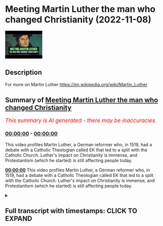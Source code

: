 # Meeting Martin Luther the man who changed Christianity (2022-11-08)

![alt Meeting Martin Luther the man who changed Christianity](5LcwuG8V2xo.jpg "Meeting Martin Luther the man who changed Christianity")

## Description

For more on Martin Luther https://en.wikipedia.org/wiki/Martin_Luther

## Summary of [Meeting Martin Luther the man who changed Christianity](https://www.youtube.com/watch?v=5LcwuG8V2xo)


*<span style="color:red; font-size:125%">This summary is AI generated - there may be inaccuracies</span>. [](/)*

### [00:00:00](https://www.youtube.com/watch?v=5LcwuG8V2xo&t=0) - [00:00:00](https://www.youtube.com/watch?v=5LcwuG8V2xo&t=0)

This video profiles Martin Luther, a German reformer who, in 1519, had a debate with a Catholic Theologian called EK that led to a split with the Catholic Church. Luther's impact on Christianity is immense, and Protestantism (which he started) is still affecting people today.

**[00:00:00](https://www.youtube.com/watch?v=5LcwuG8V2xo&t=0)** This video profiles Martin Luther, a German reformer who, in 1519, had a debate with a Catholic Theologian called EK that led to a split with the Catholic Church. Luther's impact on Christianity is immense, and Protestantism (which he started) is still affecting people today.

<details><summary><h2>Full transcript with timestamps: CLICK TO EXPAND</h2></summary>

[0:00:00](https://youtu.be/5LcwuG8V2xo?t=0) well here we are in leinsig and this is  
[0:00:03](https://youtu.be/5LcwuG8V2xo?t=3) an amazing portrait of Martin Luther who  
[0:00:07](https://youtu.be/5LcwuG8V2xo?t=7) is probably the most influential and  
[0:00:10](https://youtu.be/5LcwuG8V2xo?t=10) significant German in history after  
[0:00:12](https://youtu.be/5LcwuG8V2xo?t=12) another German who are they mentioned by  
[0:00:14](https://youtu.be/5LcwuG8V2xo?t=14) name  
[0:00:15](https://youtu.be/5LcwuG8V2xo?t=15) um but why is he significant because he  
[0:00:17](https://youtu.be/5LcwuG8V2xo?t=17) in this very City in Leipzig in 1519 had  
[0:00:21](https://youtu.be/5LcwuG8V2xo?t=21) a debate with a Catholic Theologian  
[0:00:23](https://youtu.be/5LcwuG8V2xo?t=23) called EK and this leads to a split with  
[0:00:27](https://youtu.be/5LcwuG8V2xo?t=27) Martin Luther and the Catholic Church  
[0:00:29](https://youtu.be/5LcwuG8V2xo?t=29) and this guy Martin Luther has  
[0:00:31](https://youtu.be/5LcwuG8V2xo?t=31) influenced probably mankind more than  
[0:00:33](https://youtu.be/5LcwuG8V2xo?t=33) any other German in history and this is  
[0:00:37](https://youtu.be/5LcwuG8V2xo?t=37) an actual portrait of David Robinson and  
[0:00:40](https://youtu.be/5LcwuG8V2xo?t=40) he was a monk uh Catholic and he ended  
[0:00:42](https://youtu.be/5LcwuG8V2xo?t=42) up splitting with the Catholic church  
[0:00:44](https://youtu.be/5LcwuG8V2xo?t=44) and beginning the Protestant Reformation  
[0:00:47](https://youtu.be/5LcwuG8V2xo?t=47) which led to a huge spreading  
[0:00:49](https://youtu.be/5LcwuG8V2xo?t=49) Christianity which is still affecting us  
[0:00:51](https://youtu.be/5LcwuG8V2xo?t=51) today with cat box and Protestants  
[0:00:53](https://youtu.be/5LcwuG8V2xo?t=53) disagreeing about the church and the  
[0:00:55](https://youtu.be/5LcwuG8V2xo?t=55) sacraments and purgatory and Mary even  
[0:00:58](https://youtu.be/5LcwuG8V2xo?t=58) the Bible itself which books go into the  
[0:01:00](https://youtu.be/5LcwuG8V2xo?t=60) Bible and Martin Luther started it all  
[0:01:03](https://youtu.be/5LcwuG8V2xo?t=63) here in Germany in Saxony in Leipzig and  
[0:01:07](https://youtu.be/5LcwuG8V2xo?t=67) that's an amazing I just wanted to share  
[0:01:10](https://youtu.be/5LcwuG8V2xo?t=70) that with you today  

</details>
